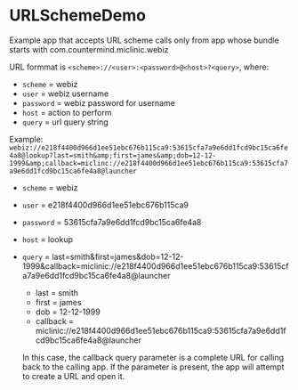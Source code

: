 # URLSchemeDemo
Example app that accepts URL scheme calls only from app whose bundle starts with com.countermind.miclinic.webiz

URL formmat is `<scheme>://<user>:<password>@<host>?<query>`, where:
- `scheme` = webiz
- `user` = webiz username
- `password` = webiz password for username
- `host` = action to perform
- `query` = url query string

 Example:  
   `webiz://e218f4400d966d1ee51ebc676b115ca9:53615cfa7a9e6dd1fcd9bc15ca6fe4a8@lookup?last=smith&amp;first=james&amp;dob=12-12-1999&amp;callback=miclinc://e218f4400d966d1ee51ebc676b115ca9:53615cfa7a9e6dd1fcd9bc15ca6fe4a8@launcher`
- `scheme` = webiz
- `user` = e218f4400d966d1ee51ebc676b115ca9
- `password` = 53615cfa7a9e6dd1fcd9bc15ca6fe4a8
- `host` = lookup
- `query` = last=smith&amp;first=james&amp;dob=12-12-1999&amp;callback=miclinic://e218f4400d966d1ee51ebc676b115ca9:53615cfa7a9e6dd1fcd9bc15ca6fe4a8@launcher
  - last = smith
  - first = james
  - dob = 12-12-1999
  - callback = miclinic://e218f4400d966d1ee51ebc676b115ca9:53615cfa7a9e6dd1fcd9bc15ca6fe4a8@launcher
  
  In this case, the callback query parameter is a complete URL for calling back to the calling app. If the parameter is present, the app will attempt to create a URL and open it.
